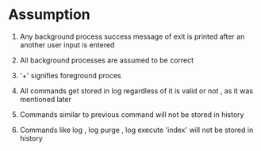# Assumption 
1. Any background process success message of exit is printed after an another user input is entered

2. All background processes are assumed to be correct

3. '+' signifies foreground proces

4. All commands get stored in log regardless of it is valid or not , as it was mentioned later

5. Commands similar to previous command will not be stored in history

6. Commands like log , log purge , log execute 'index' will not be stored in history